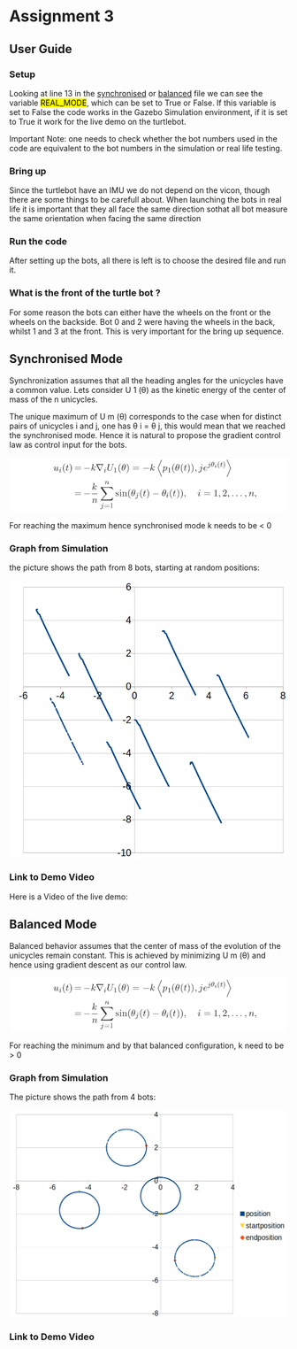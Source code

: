# Assignment 3 

## User Guide 

### Setup
Looking at line 13 in the [synchronised](scripts/assignment3_synchronised.py) or [balanced](scripts/assignment3_balanced.py) file we can see the variable <mark>REAL_MODE</mark>, which can be set to True or False. If this variable is set to False the code works in the Gazebo Simulation environment, if it is set to True it work for the live demo on the turtlebot. 

Important Note: one needs to check whether the bot numbers used in the code are equivalent to the bot numbers in the simulation or real life testing. 

### Bring up
Since the turtlebot have an IMU we do not depend on the vicon, though there are some things to be carefull about. When launching the bots in real life it is important that they all face the same direction sothat all bot measure the same orientation when facing the same direction

### Run the code
After setting up the bots, all there is left is to choose the desired file and run it. 

### What is the front of the turtle bot ? 
For some reason the bots can either have the wheels on the front or the wheels on the backside. Bot 0 and 2 were having the wheels in the back, whilst 1 and 3 at the front. This is very important for the bring up sequence. 

## Synchronised Mode 
Synchronization assumes that all the heading angles for the unicycles have a common value. Lets consider U 1 (θ) as the kinetic energy of the center of mass of the n unicycles. 

The unique maximum of U m (θ) corresponds to the case when for distinct pairs of unicycles i and j, one has θ i = θ j, this would mean that we reached the synchronised mode. Hence it is natural to propose the gradient control law as control input for the bots.

![alt text](images/u(t).png)

For reaching the maximum hence synchronised mode k needs to be < 0


### Graph from Simulation 
the picture shows the path from 8 bots, starting at random positions:

 ![alt text](images/synchronised.png)

### Link to Demo Video
Here is a Video of the live demo: 


## Balanced Mode 
Balanced behavior assumes that the center of mass of the evolution of the unicycles remain constant. This is achieved by minimizing U m (θ) and hence using gradient descent as our control law.

![alt text](images/u(t).png)

For reaching the minimum and by that balanced configuration, k need to be > 0 

### Graph from Simulation 
The picture shows the path from 4 bots:

![alt text](images/balanced.png)


### Link to Demo Video 

